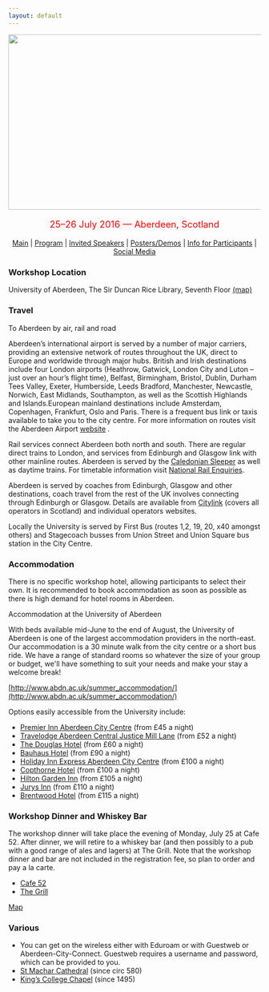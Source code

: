 ```yaml
---
layout: default
---
```

<p align="middle">
<img src="logo3.jpg" width="650" height="350"/>
</p>
<p align="middle" style="color:red; font-size:130%">25–26 July 2016 — Aberdeen, Scotland</p>
<p class="tabs" align="middle">
<a href="cnl2016.html">Main</a> | <a href="cnl2016program.html">Program</a> | <a href="cnl2016speakers.html">Invited Speakers</a> | <a href="cnl2016pd.html">Posters/Demos</a> | <a href="cnl2016info.html">Info for Participants</a> | <a href="cnl2016SM.html">Social Media</a> 
</p>


### Workshop Location
University of Aberdeen, The Sir Duncan Rice Library, Seventh Floor
[(map)](http://www.abdn.ac.uk/about/campus/maps/view/112/) 


### Travel

To Aberdeen by air, rail and road

Aberdeen’s international airport is served by a number of major carriers, providing an extensive network of routes throughout the UK, direct to Europe and worldwide through major hubs. British and Irish destinations include four London airports (Heathrow, Gatwick, London City and Luton – just over an hour’s flight time), Belfast, Birmingham, Bristol, Dublin, Durham Tees Valley, Exeter, Humberside, Leeds Bradford, Manchester, Newcastle, Norwich, East Midlands, Southampton, as well as the Scottish Highlands and Islands.European mainland destinations include Amsterdam, Copenhagen, Frankfurt, Oslo and Paris. There is a frequent bus link or taxis available to take you to the city centre. For more information on routes visit the Aberdeen Airport [website](http://www.aberdeenairport.com/) .

Rail services connect Aberdeen both north and south. There are regular direct trains to London, and services from Edinburgh and Glasgow link with other mainline routes. Aberdeen is served by the [Caledonian Sleeper](https://www.sleeper.scot/) as well as daytime trains. For timetable information visit [National Rail Enquiries](http://www.nationalrail.co.uk/).

Aberdeen is served by coaches from Edinburgh, Glasgow and other destinations, coach travel from the rest of the UK involves connecting through Edinburgh or Glasgow. Details are available from [Citylink](http://www.citylink.co.uk/) (covers all operators in Scotland) and individual operators websites.

Locally the University is served by First Bus (routes 1,2, 19, 20, x40 amongst others) and Stagecoach busses from Union Street and Union Square bus station in the City Centre.


### Accommodation
There is no specific workshop hotel, allowing participants to select their own. It is recommended to book accommodation as soon as possible as there is high demand for hotel rooms in Aberdeen.

Accommodation at the University of Aberdeen
 
With beds available mid-June to the end of August, the University of Aberdeen is one of the largest accommodation providers in the north-east. Our accommodation is a 30 minute walk from the city centre or a short bus ride. We have a range of standard rooms so whatever the size of your group or budget, we'll have something to suit your needs and make your stay a welcome break! 

[http://www.abdn.ac.uk/summer_accommodation/](http://www.abdn.ac.uk/summer_accommodation/)


Options easily accessible from the University include:


- [Premier Inn Aberdeen City Centre](http://www.premierinn.com/gb/en/home.html) (from £45 a night)
- [Travelodge Aberdeen Central Justice Mill Lane](http://www.travelodge.co.uk/) (from £52 a night)
- [The Douglas Hotel](http://www.aberdeendouglas.com/) (from £60 a night)
- [Bauhaus Hotel](http://www.thebauhaus.co.uk/) (from £90 a night)
- [Holiday Inn Express Aberdeen City Centre](http://www.ihg.com/holidayinnexpress/hotels/gb/en/reservation) (from £100 a night)
- [Copthorne Hotel](https://www.millenniumhotels.com/en/hotels/) (from £100 a night)
- [Hilton Garden Inn](http://hiltongardeninn3.hilton.com/en/index.html) (from £105 a night)
- [Jurys Inn](https://www.jurysinns.com/) (from £110 a night)
- [Brentwood Hotel](http://www.brentwood-hotel.co.uk/)  (from £115 a night)

### Workshop Dinner and Whiskey Bar

The workshop dinner will take place the evening of Monday, July 25 at Cafe 52. After dinner, we will retire to a whiskey bar (and then possibly to a pub with a good range of ales and lagers) at The Grill. Note that the workshop dinner and bar are not included in the registration fee, so plan to order and pay a la carte.

- [Cafe 52](http://cafe52.co.uk/)
- [The Grill](http://thegrillaberdeen.co.uk/)

[Map](https://goo.gl/maps/c2cA8QYvc4u)

### Various

- You can get on the wireless either with Eduroam or with Guestweb or Aberdeen-City-Connect. Guestweb requires a username and password, which can be provided to you.
- [St Machar Cathedral](https://en.wikipedia.org/wiki/St_Machar%27s_Cathedral) (since circ 580)
- [King’s College Chapel](https://en.wikipedia.org/wiki/King%27s_College,_Aberdeen#King.27s_College_Chapel) (since 1495)

